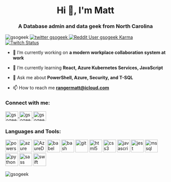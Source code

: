 <h1 align="center">Hi 👋, I'm Matt</h1>
<h3 align="center">A Database admin and data geek from North Carolina</h3>

<p align="left"> 
  <img src="https://komarev.com/ghpvc/?username=gsogeek&label=Profile%20views&color=0e75b6&style=plastic" alt="gsogeek" />
  <a href="https://twitter.com/gsogeek" target="blank"> <img src="https://img.shields.io/twitter/follow/gsogeek?logo=twitter&style=plastic" alt="twitter gsogeek" /> </a> 
  <a href="https://www.reddit.com/user/gsogeek" target="blank"> <img src="https://img.shields.io/reddit/user-karma/combined/gsogeek?logo=reddit&logoColor=white&style=plastic" alt="Reddit User gsogeek Karma"> </a>
    <a href="https://www.twitch.tv/gsogeek" target="blank"> <img alt="Twitch Status" src="https://img.shields.io/twitch/status/gsogeek?logo=twitch&logoColor=white&style=plastic"> </a>
</p>
  
- 🔭 I’m currently working on **a modern workplace collaboration system at work**

- 🌱 I’m currently learning **React, Azure Kubernetes Services, JavaScript**

- 💬 Ask me about **PowerShell, Azure, Security, and T-SQL**

- 📫 How to reach me **rangermatt@icloud.com**

<h3 align="left">Connect with me:</h3>
<p align="left">
<a href="https://dev.to/gsogeek" target="blank"> <img align="center" src="https://cdn.jsdelivr.net/npm/simple-icons@3.0.1/icons/dev-dot-to.svg" alt="gsogeek" height="30" width="40" /> </a>
<a href="https://twitter.com/gsogeek" target="blank"> <img align="center" src="https://cdn.jsdelivr.net/npm/simple-icons@3.0.1/icons/twitter.svg" alt="gsogeek" height="30" width="40" /> </a>
<a href="https://instagram.com/gsogeek" target="blank"> <img align="center" src="https://cdn.jsdelivr.net/npm/simple-icons@3.0.1/icons/instagram.svg" alt="gsogeek" height="30" width="40"/> </a>
</p>

<h3 align="left">Languages and Tools:</h3>
<p align="left"> 
  <img src="https://upload.wikimedia.org/wikipedia/commons/2/2f/PowerShell_5.0_icon.png" alt="powershell" width="40" height="40"/> 
  <img src="https://www.vectorlogo.zone/logos/microsoft_azure/microsoft_azure-icon.svg" alt="azure" width="40" height="40"/>
  <img src="http://www.alessandromoura.com.br/wp-content/uploads/2020/04/Azure-DevOps-3.png"alt="AzureDevOps" width="40" height="40"/>
  <img src="https://www.vectorlogo.zone/logos/babeljs/babeljs-icon.svg" alt="babel" width="40" height="40"/>
  <img src="https://www.vectorlogo.zone/logos/gnu_bash/gnu_bash-icon.svg" alt="bash" width="40" height="40"/>
  <img src="https://www.vectorlogo.zone/logos/git-scm/git-scm-icon.svg" alt="git" width="40" height="40"/> 
  <img src="https://www.vectorlogo.zone/logos/w3_html5/w3_html5-icon.svg" alt="html5" width="40" height="40"/> 
  <img src="https://upload.wikimedia.org/wikipedia/commons/d/d5/CSS3_logo_and_wordmark.svg" alt="css3" width="40" height="40"/>
  <img src="https://upload.wikimedia.org/wikipedia/commons/9/99/Unofficial_JavaScript_logo_2.svg" alt="javascript" width="40" height="40"/>
  <img src="https://www.vectorlogo.zone/logos/jestjsio/jestjsio-icon.svg" alt="jest" width="40" height="40"/> 
  <img src="https://upload.wikimedia.org/wikipedia/de/8/8c/Microsoft_SQL_Server_Logo.svg" alt="mssql" width="40" height="40"/> 
  <img src="https://www.vectorlogo.zone/logos/python/python-icon.svg" alt="python" width="40" height="40"/> 
  <img src="https://www.vectorlogo.zone/logos/sass-lang/sass-lang-icon.svg" alt="sass" width="40" height="40"/>
  <img src="https://www.vectorlogo.zone/logos/swift/swift-icon.svg" alt="swift" width="40" height="40"/>
</p>

<p>
  <img align="center" src="https://github-readme-stats.vercel.app/api?username=gsogeek&show_icons=true&locale=en" alt="gsogeek"/>
</p>
